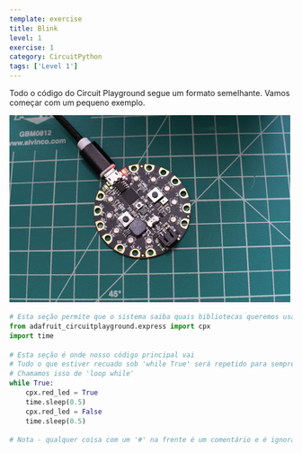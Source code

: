 ```yaml
---
template: exercise
title: Blink
level: 1
exercise: 1
category: CircuitPython
tags: ['Level 1']
---
```


Todo o código do Circuit Playground segue um formato semelhante. Vamos começar com um pequeno exemplo.

![CPX Blink](blink.gif)

```python
# Esta seção permite que o sistema saiba quais bibliotecas queremos usar
from adafruit_circuitplayground.express import cpx
import time

# Esta seção é onde nosso código principal vai
# Tudo o que estiver recuado sob 'while True' será repetido para sempre
# Chamamos isso de 'loop while'
while True:
    cpx.red_led = True
    time.sleep(0.5)
    cpx.red_led = False
    time.sleep(0.5)

# Nota - qualquer coisa com um '#' na frente é um comentário e é ignorado
```
